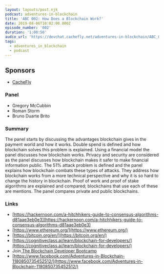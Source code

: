 ```yaml
---
layout: layouts/post.njk
podcast: adventures-in-blockchain
title: 'ABC 002: How Does a Blockchain Work?'
date: 2019-08-06T10:02:00.000Z
episode_number: '002'
duration: '1:00:50'
audio_url: 'https://devchat.cachefly.net/adventures-in-blockchain/ABC_002_Panel.mp3'
tags:
  - adventures_in_blockchain
  - podcast
---
```

## **Sponsors**



*   [CacheFly](https://www.cachefly.com/)


### **Panel**



*   Gregory McCubbin
*   Roman Storm
*   Bruno Duarte Brito


### **Summary**

The panel starts by discussing the advantages blockchain gives in the payment world and how it works. Double spend is defined and how blockchain solves this problem is explained. Using a financial model the panel discusses how blockchain works. Privacy and security are considered as the panel discusses how blockchain makes it safer to make financial information public. The 51% attack problem is defined and the panel explains how blockchain combats these types of attacks. They address how blockchain works from a more technical perspective and why it is so hard to change the history in blockchain. Proof of work and proof of stake algorithms are explained and compared; blockchains that use each of these are mentions. The panel compares private and public blockchains. 


### **Links**



*   [https://hackernoon.com/a-hitchhikers-guide-to-consensus-algorithms-d81aae3eb0e3](https://hackernoon.com/a-hitchhikers-guide-to-consensus-algorithms-d81aae3eb0e3) 
*   [https://www.ethereum.org/](https://www.ethereum.org/) 
*   [https://bitcoin.org/en/](https://bitcoin.org/en/) 
*   [https://cognitiveclass.ai/learn/blockchain-for-developers/](https://cognitiveclass.ai/learn/blockchain-for-developers/) 
*   Join[ The Blockchain Developer Bootcamp](http://www.dappuniversity.com/bootcamp)
*   [https://www.facebook.com/Adventures-in-Blockchain-1180850735452512/](https://www.facebook.com/Adventures-in-Blockchain-1180850735452512/)
